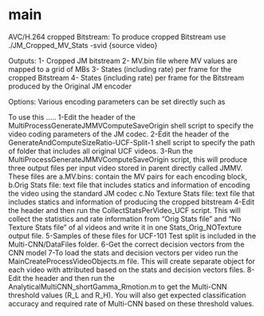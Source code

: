 # main
AVC/H.264 cropped Bitstream:
To produce cropped Bitstream use
./JM_Cropped_MV_Stats -svid {source video}

Outputs:
1- Cropped JM bitstream
2- MV.bin file where MV values are mapped to a grid of MBs
3- States (including rate) per frame for the cropped Bitstream
4- States (including rate) per frame for the Bitstream produced by the Original JM encoder

Options:
Various encoding parameters can be set directly such as


To use this .....
1-Edit the header of the MultiProcessGenerateJMMVComputeSaveOrigin shell script to specify the video coding parameters of the JM codec.
2-Edit the header of the  GenerateAndComputeSizeRatio-UCF-Split-1 shell script to specify the path of folder that includes all original UCF videos.
3-Run the MultiProcessGenerateJMMVComputeSaveOrigin script, this will produce three output files per input video stored in parent directly called JMMV. These files are
   a.MV.bins: contain the MV pairs for each encoding block, 
   b.Orig Stats file: text file that includes statics and information of encoding the video using the standard JM codec
   c.No Texture Stats file: text file that includes statics and information of producing the cropped bitstream
4-Edit the header and then run the CollectStatsPerVideo_UCF script. This will collect the statistics and rate information from “Orig Stats file” and “No Texture Stats file” of al videos and write it in one Stats_Orig_NOTexture output file.
5-Samples of these files for UCF-101 Test split is included in the Multi-CNN/DataFiles folder.
6-Get the correct decision vectors from the CNN model
7-To load the stats and decision vectors per video run the MainCreateProcessVideoObjects.m file. This will create separate object for each video with attributed based on the stats  and decision vectors files.
8-Edit the header and then run the AnalyticalMultiCNN_shortGamma_Rmotion.m to get the Multi-CNN threshold values (R_L and R_H). You will also get expected classification accuracy and required rate of Multi-CNN based on these threshold values.

